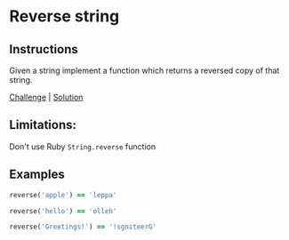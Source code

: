 # Reverse string

## Instructions

Given a string implement a function which returns a reversed copy of that string.

[Challenge](challenge_spec.rb) | [Solution](solution.rb)

## Limitations:

Don't use Ruby `String.reverse` function

## Examples

```ruby
reverse('apple') == 'leppa'

reverse('hello') == 'olleh'

reverse('Greetings!') == '!sgniteerG'
```
